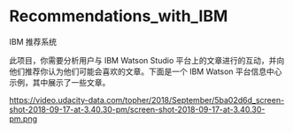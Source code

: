 # Recommendations_with_IBM
IBM 推荐系统

此项目，你需要分析用户与 IBM Watson Studio 平台上的文章进行的互动，并向他们推荐你认为他们可能会喜欢的文章。下面是一个 IBM Watson 平台信息中心示例，其中展示了一些文章。

https://video.udacity-data.com/topher/2018/September/5ba02d6d_screen-shot-2018-09-17-at-3.40.30-pm/screen-shot-2018-09-17-at-3.40.30-pm.png
